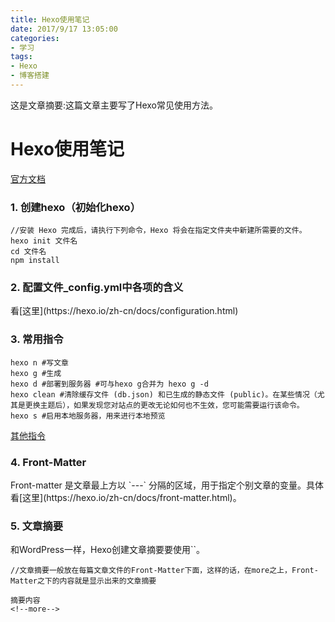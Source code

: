 ```yaml
---
title: Hexo使用笔记
date: 2017/9/17 13:05:00
categories:
- 学习
tags: 
- Hexo
- 博客搭建
---
```

这是文章摘要:这篇文章主要写了Hexo常见使用方法。
<!--more-->

<h1>Hexo使用笔记</h1>

[官方文档](https://hexo.io/zh-cn/docs/)

<h3>1. 创建hexo（初始化hexo）</h3>

	//安装 Hexo 完成后，请执行下列命令，Hexo 将会在指定文件夹中新建所需要的文件。
	hexo init 文件名
	cd 文件名
	npm install

<h3>2. 配置文件_config.yml中各项的含义</h3>
看[这里](https://hexo.io/zh-cn/docs/configuration.html)
<h3>3. 常用指令</h3>

	hexo n #写文章
	hexo g #生成
	hexo d #部署到服务器 #可与hexo g合并为 hexo g -d
	hexo clean #清除缓存文件 (db.json) 和已生成的静态文件 (public)。在某些情况（尤其是更换主题后），如果发现您对站点的更改无论如何也不生效，您可能需要运行该命令。
	hexo s #启用本地服务器，用来进行本地预览

[其他指令](https://segmentfault.com/a/1190000002632530)

<h3>4. Front-Matter</h3>
Front-matter 是文章最上方以 `---` 分隔的区域，用于指定个别文章的变量。具体看[这里](https://hexo.io/zh-cn/docs/front-matter.html)。
<h3>5. 文章摘要</h3>
和WordPress一样，Hexo创建文章摘要要使用`<!--more-->`。  
	
	//文章摘要一般放在每篇文章文件的Front-Matter下面，这样的话，在more之上，Front-Matter之下的内容就是显示出来的文章摘要
	
	摘要内容
	<!--more-->

